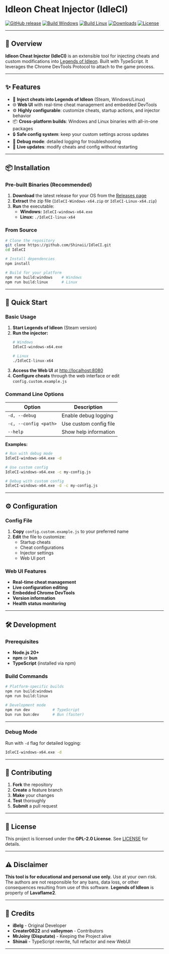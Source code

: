 # Idleon Cheat Injector (IdleCI)

[![GitHub release](https://img.shields.io/github/v/release/Shinaii/IdleCI?style=for-the-badge)](https://github.com/Shinaii/IdleCI/releases)
[![Build Windows](https://img.shields.io/badge/build-windows-blue?style=for-the-badge&logo=windows)](https://github.com/Shinaii/IdleCI/actions)
[![Build Linux](https://img.shields.io/badge/build-linux-yellow?style=for-the-badge&logo=linux)](https://github.com/Shinaii/IdleCI/actions)
[![Downloads](https://img.shields.io/github/downloads/Shinaii/IdleCI/total?style=for-the-badge)](https://github.com/Shinaii/IdleCI/releases)
[![License](https://img.shields.io/badge/license-GPL--2.0-red?style=for-the-badge)](LICENSE)

---

## 🚀 Overview

**Idleon Cheat Injector (IdleCI)** is an extensible tool for injecting cheats and custom modifications into [Legends of Idleon](https://www.legendsofidleon.com/). Built with TypeScript. It leverages the Chrome DevTools Protocol to attach to the game process.

---

## ✨ Features

- 🎯 **Inject cheats into Legends of Idleon** (Steam, Windows/Linux)
- 🌐 **Web UI** with real-time cheat management and embedded DevTools
- ⚙️ **Highly configurable**: customize cheats, startup actions, and injector behavior
- 📦 **Cross-platform builds**: Windows and Linux binaries with all-in-one packages
- 🔒 **Safe config system**: keep your custom settings across updates
- 🐛 **Debug mode**: detailed logging for troubleshooting
- 🔄 **Live updates**: modify cheats and config without restarting

---

## 📦 Installation

### Pre-built Binaries (Recommended)

1. **Download** the latest release for your OS from the [Releases page](https://github.com/Shinaii/IdleCI/releases)
2. **Extract** the zip file (`IdleCI-Windows-x64.zip` or `IdleCI-Linux-x64.zip`)
3. **Run** the executable:
   - **Windows:** `IdleCI-windows-x64.exe`
   - **Linux:** `./IdleCI-linux-x64`

### From Source

```bash
# Clone the repository
git clone https://github.com/Shinaii/IdleCI.git
cd IdleCI

# Install dependencies
npm install

# Build for your platform
npm run build:windows    # Windows
npm run build:linux      # Linux
```

---

## 🚀 Quick Start

### Basic Usage

1. **Start Legends of Idleon** (Steam version)
2. **Run the injector:**
   ```bash
   # Windows
   IdleCI-windows-x64.exe
   
   # Linux
   ./IdleCI-linux-x64
   ```
3. **Access the Web UI** at [http://localhost:8080](http://localhost:8080)
4. **Configure cheats** through the web interface or edit `config.custom.example.js`

### Command Line Options

| Option | Description |
|--------|-------------|
| `-d, --debug` | Enable debug logging |
| `-c, --config <path>` | Use custom config file |
| `--help` | Show help information |

**Examples:**
```bash
# Run with debug mode
IdleCI-windows-x64.exe -d

# Use custom config
IdleCI-windows-x64.exe -c my-config.js

# Debug with custom config
IdleCI-windows-x64.exe -d -c my-config.js
```

---

## ⚙️ Configuration

### Config File

1. **Copy** `config.custom.example.js` to your preferred name
2. **Edit** the file to customize:
   - Startup cheats
   - Cheat configurations
   - Injector settings
   - Web UI port

### Web UI Features

- **Real-time cheat management**
- **Live configuration editing**
- **Embedded Chrome DevTools**
- **Version information**
- **Health status monitoring**

---

## 🛠️ Development

### Prerequisites

- **Node.js 20+**
- **npm** or **bun**
- **TypeScript** (installed via npm)

### Build Commands

```bash
# Platform-specific builds
npm run build:windows
npm run build:linux

# Development mode
npm run dev          # TypeScript
bun run bun:dev      # Bun (faster)
```


---

### Debug Mode

Run with `-d` flag for detailed logging:
```bash
IdleCI-windows-x64.exe -d
```

---

## 🤝 Contributing

1. **Fork** the repository
2. **Create** a feature branch
3. **Make** your changes
4. **Test** thoroughly
5. **Submit** a pull request


---

## 📄 License

This project is licensed under the **GPL-2.0 License**. See [LICENSE](LICENSE) for details.

---

## ⚠️ Disclaimer

**This tool is for educational and personal use only.** Use at your own risk. The authors are not responsible for any bans, data loss, or other consequences resulting from use of this software. **Legends of Idleon** is property of **Lavaflame2**.

---

## 🙏 Credits

- **iBelg** - Original Developer
- **Creater0822** and **valleymon** - Contributors
- **MrJoiny (Disputate)** - Keeping the Project alive
- **Shinaii** - TypeScript rewrite, full refactor and new WebUI

---
